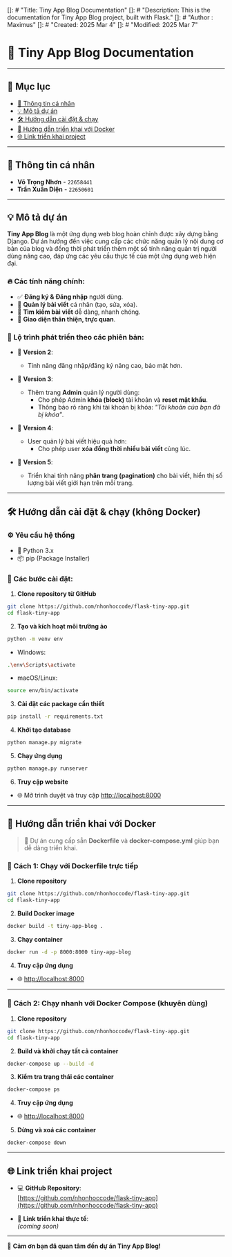[]: # "Title: Tiny App Blog Documentation"
[]: # "Description: This is the documentation for Tiny App Blog project, built with Flask."
[]: # "Author : Maximus"
[]: # "Created: 2025 Mar 4"
[]: # "Modified: 2025 Mar 7"
# 🚀 Tiny App Blog Documentation

---

## 📖 Mục lục
- [👤 Thông tin cá nhân](#-thông-tin-cá-nhân)
- [💡 Mô tả dự án](#-mô-tả-dự-án)
- [🛠️ Hướng dẫn cài đặt & chạy](#️-hướng-dẫn-cài-đặt--chạy)
- [🐳 Hướng dẫn triển khai với Docker](#-hướng-dẫn-triển-khai-với-docker)
- [🌐 Link triển khai project](#-link-triển-khai-project)

---

## 👤 Thông tin cá nhân

- **Võ Trọng Nhơn** - `22658441`  
- **Trần Xuân Diện** - `22650601`

---

## 💡 Mô tả dự án

**Tiny App Blog** là một ứng dụng web blog hoàn chỉnh được xây dựng bằng Django. Dự án hướng đến việc cung cấp các chức năng quản lý nội dung cơ bản của blog và đồng thời phát triển thêm một số tính năng quản trị người dùng nâng cao, đáp ứng các yêu cầu thực tế của một ứng dụng web hiện đại.

### 🔥 Các tính năng chính:

- ✅ **Đăng ký & Đăng nhập** người dùng.
- 📄 **Quản lý bài viết** cá nhân (tạo, sửa, xóa).
- 🔎 **Tìm kiếm bài viết** dễ dàng, nhanh chóng.
- 🎨 **Giao diện thân thiện, trực quan**.

### 🚧 Lộ trình phát triển theo các phiên bản:

- 🌟 **Version 2**:  
  - Tính năng đăng nhập/đăng ký nâng cao, bảo mật hơn.

- 🌟 **Version 3**:  
  - Thêm trang **Admin** quản lý người dùng:
    - Cho phép Admin **khóa (block)** tài khoản và **reset mật khẩu**.
    - Thông báo rõ ràng khi tài khoản bị khóa: _"Tài khoản của bạn đã bị khóa"_.

- 🌟 **Version 4**:  
  - User quản lý bài viết hiệu quả hơn:
    - Cho phép user **xóa đồng thời nhiều bài viết** cùng lúc.

- 🌟 **Version 5**:  
  - Triển khai tính năng **phân trang (pagination)** cho bài viết, hiển thị số lượng bài viết giới hạn trên mỗi trang.

---

## 🛠️ Hướng dẫn cài đặt & chạy (không Docker)

### ⚙️ Yêu cầu hệ thống

- 🐍 Python 3.x  
- 📦 pip (Package Installer)

### 📌 Các bước cài đặt:

1. **Clone repository từ GitHub**
```bash
git clone https://github.com/nhonhoccode/flask-tiny-app.git
cd flask-tiny-app
```

2. **Tạo và kích hoạt môi trường ảo**
```bash
python -m venv env
```

- Windows:
```bash
.\env\Scripts\activate
```

- macOS/Linux:
```bash
source env/bin/activate
```

3. **Cài đặt các package cần thiết**
```bash
pip install -r requirements.txt
```

4. **Khởi tạo database**
```bash
python manage.py migrate
```

5. **Chạy ứng dụng**
```bash
python manage.py runserver
```

6. **Truy cập website**
- 🌐 Mở trình duyệt và truy cập [http://localhost:8000](http://localhost:8000)

---

## 🐳 Hướng dẫn triển khai với Docker

> 🔹 Dự án cung cấp sẵn **Dockerfile** và **docker-compose.yml** giúp bạn dễ dàng triển khai.

### 📌 Cách 1: Chạy với Dockerfile trực tiếp

1. **Clone repository**
```bash
git clone https://github.com/nhonhoccode/flask-tiny-app.git
cd flask-tiny-app
```

2. **Build Docker image**
```bash
docker build -t tiny-app-blog .
```

3. **Chạy container**
```bash
docker run -d -p 8000:8000 tiny-app-blog
```

4. **Truy cập ứng dụng**
- 🌐 [http://localhost:8000](http://localhost:8000)

---

### 📌 Cách 2: Chạy nhanh với Docker Compose (khuyên dùng)

1. **Clone repository**
```bash
git clone https://github.com/nhonhoccode/flask-tiny-app.git
cd flask-tiny-app
```

2. **Build và khởi chạy tất cả container**
```bash
docker-compose up --build -d
```

3. **Kiểm tra trạng thái các container**
```bash
docker-compose ps
```

4. **Truy cập ứng dụng**
- 🌐 [http://localhost:8000](http://localhost:8000)

5. **Dừng và xoá các container**
```bash
docker-compose down
```

---

## 🌐 Link triển khai project

- 💻 **GitHub Repository**:  
[https://github.com/nhonhoccode/flask-tiny-app](https://github.com/nhonhoccode/flask-tiny-app)

- 🚀 **Link triển khai thực tế**:  
_(coming soon)_

---

🙌 **Cảm ơn bạn đã quan tâm đến dự án Tiny App Blog!**  
